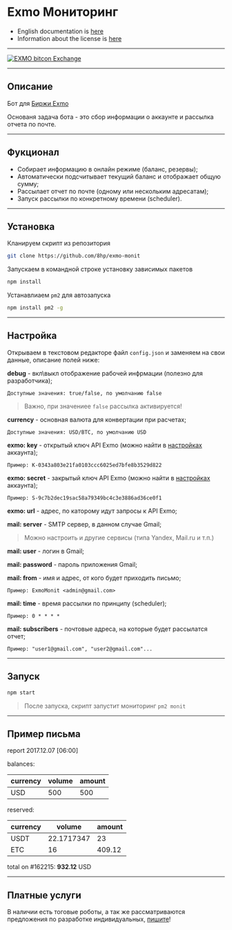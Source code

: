 # Exmo Мониторинг

* English documentation is [here](https://github.com/8hp/exmo-monit/blob/master/README.md)
* Information about the license is [here](https://github.com/8hp/exmo-monit/blob/master/LICENSE)

---

[![EXMO bitcon Exchange](https://exmo.me/static/img/affiliate/affiliate4_ru.png "EXMO bitcon Exchange")](https://exmo.me/?ref=168135)

---

## Описание

Бот для [Биржи Exmo](https://exmo.me/?ref=168135)

Основаня задача бота - это сбор информации о аккаунте и рассылка отчета по почте.

---

## Фукционал

* Собирает информацию в онлайн режиме (баланс, резервы);
* Автоматически подсчитывает текущий баланс и отображает общую сумму;
* Рассылает отчет по почте (одному или нескольким адресатам);
* Запуск рассылки по конкретному времени (scheduler).

---

## Установка

Кланируем скрипт из репозитория

```bash
git clone https://github.com/8hp/exmo-monit
```

Запускаем в командной строке установку зависимых пакетов

```bash
npm install
```

Устанавлиаем `pm2` для автозапуска

```bash
npm install pm2 -g
```

---

## Настройка

Открываем в текстовом редакторе файл `config.json` и заменяем на свои данные, описание полей ниже:

**debug** - вкл\выкл отображение рабочей инфрмации (полезно для разработчика);

    Доступные значения: true/false, по умолчанию false

> Важно, при значениее `false` рассылка активируется!

**currency** - основная валюта для конвертации при расчетах;

    Доступные значения: USD/BTC, по умолчанию USD

**exmo: key** - открытый ключ API Exmo (можно найти в [настройках](https://exmo.me/ru/profile) аккаунта);

    Пример: K-0343a803e21fa0103ccc6025ed7bfe8b3529d822

**exmo: secret** - закрытый ключ API Exmo (можно найти в [настройках](https://exmo.me/ru/profile) аккаунта);

    Пример: S-9c7b2dec19sac58a79349bc4c3e3886ad36ce0f1

**exmo: url** - адрес, по каторому идут запросы к API Exmo;

**mail: server** - SMTP сервер, в данном случае Gmail;

> Можно настроить и другие сервисы (типа Yandex, Mail.ru и т.п.)

**mail: user** - логин в Gmail;

**mail: password** - пароль приложения Gmail;

**mail: from** - имя и адрес, от кого будет приходить письмо;

    Пример: ExmoMonit <admin@gmail.com>

**mail: time** - время рассылки по принципу (scheduler);

    Пример: 0 * * * *

**mail: subscribers** - почтовые адреса, на которые будет рассылатся отчет;

    Пример: "user1@gmail.com", "user2@gmail.com"...

---

## Запуск

```bash
npm start
```

> После запуска, скрипт запустит мониторинг `pm2 monit`

---

## Пример письма

report 2017.12.07 \[06:00\]

balances:

| currency | volume | amount  |
| ------------- | ------------- | ------------- |
| USD | 500 | 500 |

reserved:

| currency | volume | amount  |
| ------------- | ------------- | ------------- |
| USDT | 22.1717347 | 23 |
| ETC | 16 | 409.12 |

total on #162215: **932.12** USD

---

## Платные услуги

В наличии есть тоговые роботы, а так же рассматриваются предложения по разработке индивидуальных, [пишите](mailto:vyacheslav.tomasevich@gmail.com)!
